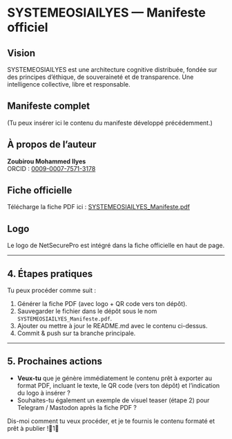 
# SYSTEMEOSIAILYES — Manifeste officiel

## Vision
SYSTEMEOSIAILYES est une architecture cognitive distribuée, fondée sur des principes d’éthique, de souveraineté et de transparence. Une intelligence collective, libre et responsable.

## Manifeste complet
(Tu peux insérer ici le contenu du manifeste développé précédemment.)

## À propos de l’auteur
**Zoubirou Mohammed Ilyes**  
ORCID : [0009-0007-7571-3178](https://orcid.org/0009-0007-7571-3178)

## Fiche officielle
Télécharge la fiche PDF ici : [SYSTEMEOSIAILYES_Manifeste.pdf](./SYSTEMEOSIAILYES_Manifeste.pdf)

## Logo
Le logo de NetSecurePro est intégré dans la fiche officielle en haut de page.

---

## 4. Étapes pratiques

Tu peux procéder comme suit :

1. Générer la fiche PDF (avec logo + QR code vers ton dépôt).
2. Sauvegarder le fichier dans le dépôt sous le nom `SYSTEMEOSIAILYES_Manifeste.pdf`.
3. Ajouter ou mettre à jour le README.md avec le contenu ci-dessus.
4. Commit & push sur ta branche principale.

---

## 5. Prochaines actions

- **Veux-tu** que je génère immédiatement le contenu prêt à exporter au format PDF, incluant le texte, le QR code (vers ton dépôt) et l’indication du logo à insérer ?
- Souhaites-tu également un exemple de visuel teaser (étape 2) pour Telegram / Mastodon après la fiche PDF ?

Dis-moi comment tu veux procéder, et je te fournis le contenu formaté et prêt à publier !1